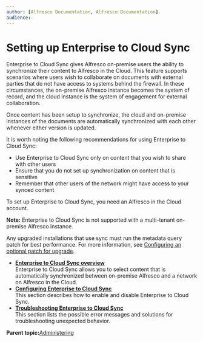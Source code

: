 ```yaml
---
author: [Alfresco Documentation, Alfresco Documentation]
audience: 
---
```


# Setting up Enterprise to Cloud Sync

Enterprise to Cloud Sync gives Alfresco on-premise users the ability to synchronize their content to Alfresco in the Cloud. This feature supports scenarios where users wish to collaborate on documents with external parties that do not have access to systems behind the firewall. In these circumstances, the on-premise Alfresco instance becomes the system of record, and the cloud instance is the system of engagement for external collaboration.

Once content has been setup to synchronize, the cloud and on-premise instances of the documents are automatically synchronized with each other whenever either version is updated.

It is worth noting the following recommendations for using Enterprise to Cloud Sync:

-   Use Enterprise to Cloud Sync only on content that you wish to share with other users
-   Ensure that you do not set up synchronization on content that is sensitive
-   Remember that other users of the network might have access to your synced content

To set up Enterprise to Cloud Sync, you need an Alfresco in the Cloud account.

**Note:** Enterprise to Cloud Sync is not supported with a multi-tenant on-premise Alfresco instance.

Any upgraded installations that use sync must run the metadata query patch for best performance. For more information, see [Configuring an optional patch for upgrade](intrans-metadata-conf-patch.md).

-   **[Enterprise to Cloud Sync overview](../concepts/cloud-sync-arc-overview.md)**  
Enterprise to Cloud Sync allows you to select content that is automatically synchronized between on-premise Alfresco and a network on Alfresco in the Cloud.
-   **[Configuring Enterprise to Cloud Sync](../concepts/cloud-sync-config.md)**  
 This section describes how to enable and disable Enterprise to Cloud Sync.
-   **[Troubleshooting Enterprise to Cloud Sync](../concepts/cloud-sync-troubleshooting.md)**  
This section lists the possible error messages and solutions for troubleshooting unexpected behavior.

**Parent topic:**[Administering](../concepts/ch-administering.md)

